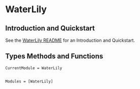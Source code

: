 # WaterLily

## Introduction and Quickstart
See the [WaterLily README](https://github.com/weymouth/WaterLily.jl/blob/master/README.md) for an Introduction and Quickstart.

## Types Methods and Functions
```@meta
CurrentModule = WaterLily
```

```@index
```

```@autodocs
Modules = [WaterLily]
```
